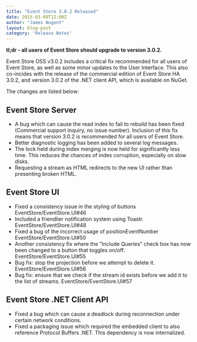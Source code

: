 ```yaml
---
title: "Event Store 3.0.2 Released"
date: 2015-03-09T12:00Z
author: "James Nugent"
layout: blog-post
category: 'Release Notes'
---
```


**tl;dr - all users of Event Store should upgrade to version 3.0.2.**

Event Store OSS v3.0.2 includes a critical fix recommended for all users of Event Store, as well as some minor updates to the User Interface. This also co-incides with the release of the commercial edition of Event Store HA 3.0.2, and version 3.0.2 of the .NET client API, which is available on NuGet.

The changes are listed below:

Event Store Server
------------------

- A bug which can cause the read index to fail to rebuild has been fixed (Commercial support inquiry, no issue number). Inclusion of this fix means that version 3.0.2 is recommended for all users of Event Store.
- Better diagnostic logging has been added to several log messages.
- The lock held during index merging is now held for significantly less time. This reduces the chances of index corruption, especially on slow disks.
- Requesting a stream as HTML redirects to the new UI rather than presenting broken HTML.

Event Store UI
--------------

- Fixed a consistency issue in the styling of buttons EventStore/EventStore.UI#46
- Included a friendlier notification system using Toastr. EventStore/EventStore.UI#48
- Fixed a bug of the incorrect usage of positionEventNumber EventStore/EventStore.UI#50
- Another consistency fix where the "Include Queries" check box has now been changed to a button that toggles on/off. EventStore/EventStore.UI#55
- Bug fix: stop the projection before we attempt to delete it. EventStore/EventStore.UI#56
- Bug fix: ensure that we check if the stream id exists before we add it to the list of streams. EventStore/EventStore.UI#57

Event Store .NET Client API
---------------------------

- Fixed a bug which can cause a deadlock during reconnection under certain network conditions.
- Fixed a packaging issue which required the embedded client to also reference Protocol Buffers .NET. This dependency is now internalized.
